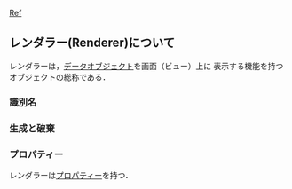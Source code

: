 [Ref](../../Ref)

## レンダラー(Renderer)について

レンダラーは，[データオブジェクト](../../Ref/Object)を画面（ビュー）上に
表示する機能を持つオブジェクトの総称である．

### 識別名

### 生成と破棄

### プロパティー
レンダラーは[プロパティー](../../Ref/Property)を持つ．
